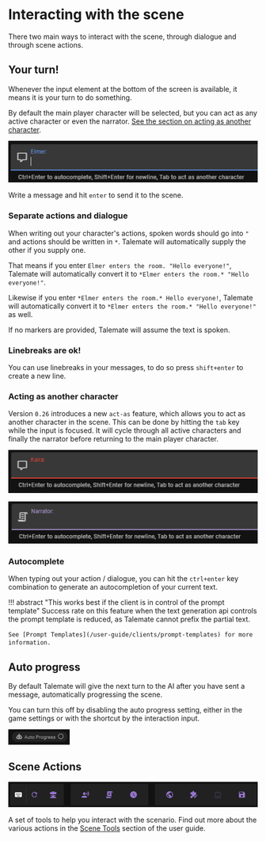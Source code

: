 # Interacting with the scene

There two main ways to interact with the scene, through dialogue and through scene actions.

## Your turn!

Whenever the input element at the bottom of the screen is available, it means it is your turn to do something.

By default the main player character will be selected, but you can act as any active character or even the narrator. [See the section on acting as another character](#acting-as-another-character).

![Dialogue input](/img/0.26.0/interacting-input-request.png)

Write a message and hit `enter` to send it to the scene.

### Separate actions and dialogue

When writing out your character's actions, spoken words should go into `"` and actions should be written in `*`. Talemate will automatically supply the other if you supply one.

That means if you enter `Elmer enters the room. "Hello everyone!"`, Talemate will automatically convert it to `*Elmer enters the room.* "Hello everyone!"`.

Likewise if you enter `*Elmer enters the room.* Hello everyone!`, Talemate will automatically convert it to `*Elmer enters the room.* "Hello everyone!"` as well.

If no markers are provided, Talemate will assume the text is spoken.

### Linebreaks are ok!

You can use linebreaks in your messages, to do so press `shift+enter` to create a new line.

### Acting as another character

Version `0.26` introduces a new `act-as` feature, which allows you to act as another character in the scene. This can be done by hitting the `tab` key while the input is focused. It will cycle through all active characters and finally the narrator before returning to the main player character.

![Dialogue input - act as other character](/img/0.26.0/interacting-input-act-as-character.png)

![Dialogue input - act as narrator](/img/0.26.0/interacting-input-act-as-narrator.png)

### Autocomplete

When typing out your action / dialogue, you can hit the `ctrl+enter` key combination to generate an autocompletion of your current text. 

!!! abstract "This works best if the client is in control of the prompt template"
    Success rate on this feature when the text generation api controls the prompt template is reduced, as Talemate cannot prefix the partial text.

    See [Prompt Templates](/user-guide/clients/prompt-templates) for more information.

## Auto progress

By default Talemate will give the next turn to the AI after you have sent a message, automatically progressing the scene.

You can turn this off by disabling the auto progress setting, either in the game settings or with the shortcut by the interaction input.

![auto progress off](/img/0.26.0/auto-progress-off.png)

## Scene Actions

![Tool bar](/img/0.26.0/getting-started-ui-element-tools.png)

A set of tools to help you interact with the scenario. Find out more about the various actions in the [Scene Tools](/user-guide/playing/scenario-tools) section of the user guide.
